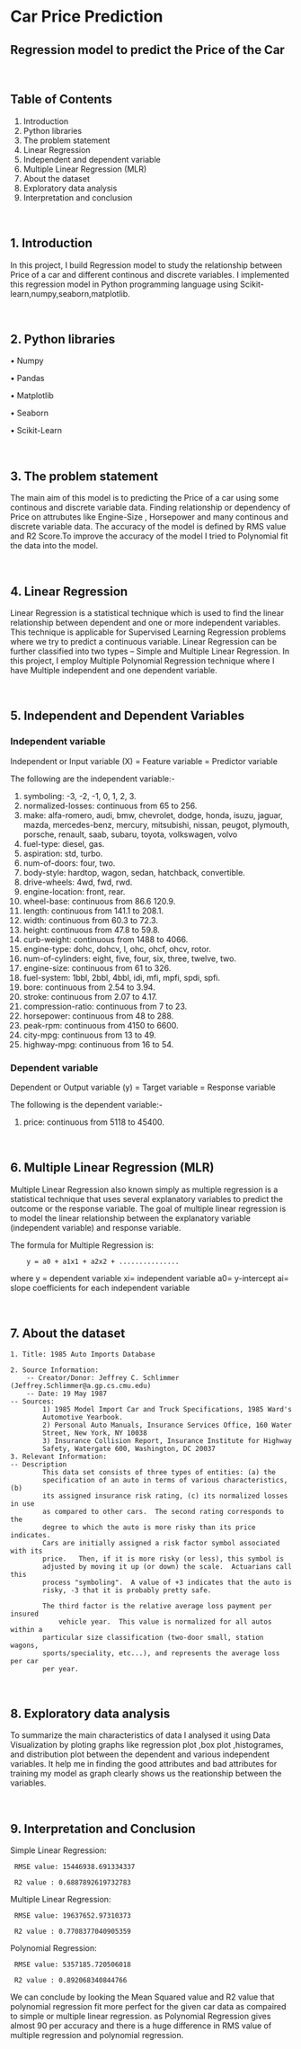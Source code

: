 # Car Price Prediction

## Regression model to predict the Price of the Car
&nbsp; &nbsp; &nbsp; &nbsp;

## Table of Contents

1.	Introduction
2.	Python libraries
3.	The problem statement
4.	Linear Regression
5.	Independent and dependent variable
6.	Multiple Linear Regression (MLR)
7.	About the dataset
8.	Exploratory data analysis
9.	Interpretation and conclusion


&nbsp; &nbsp; &nbsp; &nbsp;

## 1.	Introduction

In this project, I build Regression model to study the relationship between Price of a car and different continous and discrete variables. I implemented this regression model in Python programming language using Scikit-learn,numpy,seaborn,matplotlib. 

&nbsp; &nbsp; &nbsp; &nbsp;

## 2.	Python libraries

 •	Numpy
 
 •	Pandas

 •	Matplotlib
 
 •	Seaborn
 
 •	Scikit-Learn

&nbsp; &nbsp; &nbsp; &nbsp;

## 3.	The problem statement

The main aim of this model is to predicting the Price of a car using some continous and discrete variable data. Finding relationship or dependency of Price on attrubutes like Engine-Size , Horsepower and many continous and discrete variable data. 
The accuracy of the model is defined by RMS value and R2 Score.To improve the accuracy of the model I tried to Polynomial fit the data into the model.

&nbsp; &nbsp; &nbsp; &nbsp;

## 4.	Linear Regression

Linear Regression is a statistical technique which is used to find the linear relationship between dependent and one or more independent variables. This technique is applicable for Supervised Learning Regression problems where we try to predict a continuous variable.
Linear Regression can be further classified into two types – Simple and Multiple Linear Regression. In this project, I employ Multiple Polynomial Regression technique where I have Multiple independent and one dependent variable.

&nbsp; &nbsp; &nbsp; &nbsp;

## 5.	Independent and Dependent Variables

### Independent variable

Independent or Input variable (X) = Feature variable = Predictor variable 

The following are the independent variable:-

  1. symboling:                -3, -2, -1, 0, 1, 2, 3.
  2. normalized-losses:        continuous from 65 to 256.
  3. make:                     alfa-romero, audi, bmw, chevrolet, dodge, honda,
                               isuzu, jaguar, mazda, mercedes-benz, mercury,
                               mitsubishi, nissan, peugot, plymouth, porsche,
                               renault, saab, subaru, toyota, volkswagen, volvo
  4. fuel-type:                diesel, gas.
  5. aspiration:               std, turbo.
  6. num-of-doors:             four, two.
  7. body-style:               hardtop, wagon, sedan, hatchback, convertible.
  8. drive-wheels:             4wd, fwd, rwd.
  9. engine-location:          front, rear.
 10. wheel-base:               continuous from 86.6 120.9.
 11. length:                   continuous from 141.1 to 208.1.
 12. width:                    continuous from 60.3 to 72.3.
 13. height:                   continuous from 47.8 to 59.8.
 14. curb-weight:              continuous from 1488 to 4066.
 15. engine-type:              dohc, dohcv, l, ohc, ohcf, ohcv, rotor.
 16. num-of-cylinders:         eight, five, four, six, three, twelve, two.
 17. engine-size:              continuous from 61 to 326.
 18. fuel-system:              1bbl, 2bbl, 4bbl, idi, mfi, mpfi, spdi, spfi.
 19. bore:                     continuous from 2.54 to 3.94.
 20. stroke:                   continuous from 2.07 to 4.17.
 21. compression-ratio:        continuous from 7 to 23.
 22. horsepower:               continuous from 48 to 288.
 23. peak-rpm:                 continuous from 4150 to 6600.
 24. city-mpg:                 continuous from 13 to 49.
 25. highway-mpg:              continuous from 16 to 54.

### Dependent variable

Dependent or Output variable (y) = Target variable = Response variable

The following is the dependent variable:-
 
  1. price:                    continuous from 5118 to 45400.


&nbsp; &nbsp; &nbsp; &nbsp;

## 6.	Multiple Linear Regression (MLR)

Multiple Linear Regression also known simply as multiple regression is a statistical technique that uses several explanatory variables to predict the outcome or the response variable.
The goal of multiple linear regression is to model the linear relationship between the explanatory variable (independent variable) and response variable.

The formula for Multiple Regression is:
	     		
		y = a0 + a1x1 + a2x2 + ...............

where
  y = dependent variable
  xi= independent variable
  a0= y-intercept
  ai= slope coefficients for each independent variable

&nbsp; &nbsp; &nbsp; &nbsp;

## 7.	About the dataset

    1. Title: 1985 Auto Imports Database

    2. Source Information:
        -- Creator/Donor: Jeffrey C. Schlimmer (Jeffrey.Schlimmer@a.gp.cs.cmu.edu)
        -- Date: 19 May 1987
   	-- Sources:
     		1) 1985 Model Import Car and Truck Specifications, 1985 Ward's
        	Automotive Yearbook.
     		2) Personal Auto Manuals, Insurance Services Office, 160 Water
        	Street, New York, NY 10038 
     		3) Insurance Collision Report, Insurance Institute for Highway
        	Safety, Watergate 600, Washington, DC 20037
    3. Relevant Information:
   	-- Description
      		This data set consists of three types of entities: (a) the
      		specification of an auto in terms of various characteristics, (b)
      		its assigned insurance risk rating, (c) its normalized losses in use
      		as compared to other cars.  The second rating corresponds to the
      		degree to which the auto is more risky than its price indicates.
      		Cars are initially assigned a risk factor symbol associated with its
      		price.   Then, if it is more risky (or less), this symbol is
      		adjusted by moving it up (or down) the scale.  Actuarians call this
      		process "symboling".  A value of +3 indicates that the auto is
      		risky, -3 that it is probably pretty safe.

	        The third factor is the relative average loss payment per insured
      	        vehicle year.  This value is normalized for all autos within a
      		particular size classification (two-door small, station wagons,
      		sports/speciality, etc...), and represents the average loss per car
      		per year.

&nbsp; &nbsp; &nbsp; &nbsp;

## 8.	Exploratory data analysis

To summarize the main characteristics of data I analysed it using Data Visualization by ploting graphs like regression plot ,box plot ,histogrames, and distribution plot between the dependent and various independent variables.
It help me in finding the good attributes and bad attributes for training my model as graph clearly shows us the reationship between the variables. 	 

&nbsp; &nbsp; &nbsp; &nbsp;

## 9.	Interpretation and Conclusion

Simple Linear Regression:
	
     RMSE value: 15446938.691334337
     
     R2 value : 0.6887892619732783

Multiple Linear Regression:
	
     RMSE value: 19637652.97310373
     
     R2 value : 0.7708377040905359

Polynomial Regression: 

     RMSE value: 5357185.720506018
     
     R2 value : 0.892068340844766

We can conclude by looking the Mean Squared value and R2 value that polynomial regression fit more perfect for the given car data as compaired to simple or multiple linear regression.
as Polynomial Regression gives almost 90 per accuracy and there is a huge difference in RMS value of multiple regression and polynomial regression.
&nbsp; &nbsp; &nbsp; &nbsp;